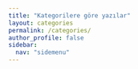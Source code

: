 ```yaml
---
title: "Kategorilere göre yazılar"
layout: categories
permalink: /categories/
author_profile: false
sidebar:
  nav: "sidemenu"
---
```

